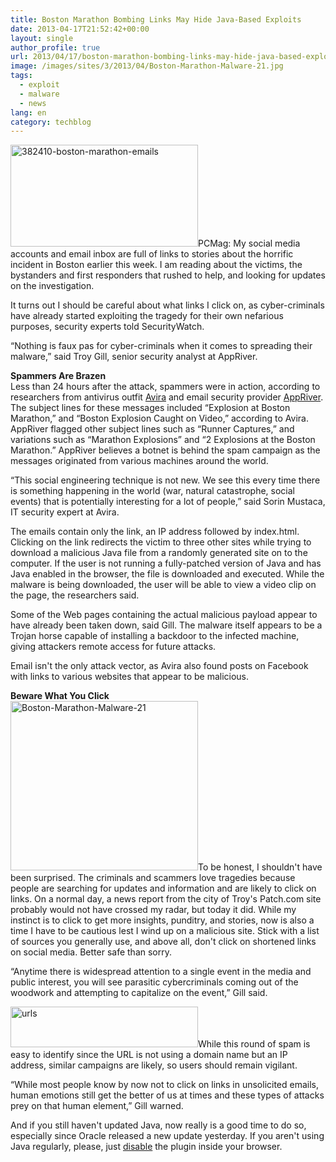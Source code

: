 ```yaml
---
title: Boston Marathon Bombing Links May Hide Java-Based Exploits
date: 2013-04-17T21:52:42+00:00
layout: single
author_profile: true
url: 2013/04/17/boston-marathon-bombing-links-may-hide-java-based-exploits/
image: /images/sites/3/2013/04/Boston-Marathon-Malware-21.jpg
tags:
  - exploit
  - malware
  - news
lang: en
category: techblog
---
```

[<img class="alignright size-medium wp-image-6429" alt="382410-boston-marathon-emails" src="/images/2013/04/382410-boston-marathon-emails-300x163.jpg" width="300" height="163" srcset="/images/sites/3/2013/04/382410-boston-marathon-emails-300x163.jpg 300w, /images/sites/3/2013/04/382410-boston-marathon-emails.jpg 459w" sizes="(max-width: 300px) 100vw, 300px" />](/images/2013/04/382410-boston-marathon-emails.jpg)PCMag: My social media accounts and email inbox are full of links to stories about the horrific incident in Boston earlier this week. I am reading about the victims, the bystanders and first responders that rushed to help, and looking for updates on the investigation.

It turns out I should be careful about what links I click on, as cyber-criminals have already started exploiting the tragedy for their own nefarious purposes, security experts told SecurityWatch.

“Nothing is faux pas for cyber-criminals when it comes to spreading their malware,” said Troy Gill, senior security analyst at AppRiver.

**Spammers Are Brazen**  
Less than 24 hours after the attack, spammers were in action, according to researchers from antivirus outfit <a href="http://techblog.avira.com/2013/04/17/emails-with-malicious-urls-use-the-tragedy-in-boston-to-exploit-vulnerable-java-installations/en/" target="_blank">Avira</a> and email security provider <a href="http://blogs.appriver.com/Blog/bid/95971/Cybercriminals-Exploiting-Tragedy-in-Boston" target="_blank">AppRiver</a>. The subject lines for these messages included “Explosion at Boston Marathon,” and “Boston Explosion Caught on Video,” according to Avira. AppRiver flagged other subject lines such as “Runner Captures,” and variations such as “Marathon Explosions” and “2 Explosions at the Boston Marathon.” AppRiver believes a botnet is behind the spam campaign as the messages originated from various machines around the world.

“This social engineering technique is not new. We see this every time there is something happening in the world (war, natural catastrophe, social events) that is potentially interesting for a lot of people,” said Sorin Mustaca, IT security expert at Avira.

The emails contain only the link, an IP address followed by index.html. Clicking on the link redirects the victim to three other sites while trying to download a malicious Java file from a randomly generated site on to the computer. If the user is not running a fully-patched version of Java and has Java enabled in the browser, the file is downloaded and executed. While the malware is being downloaded, the user will be able to view a video clip on the page, the researchers said.

Some of the Web pages containing the actual malicious payload appear to have already been taken down, said Gill. The malware itself appears to be a Trojan horse capable of installing a backdoor to the infected machine, giving attackers remote access for future attacks.

Email isn't the only attack vector, as Avira also found posts on Facebook with links to various websites that appear to be malicious.

**Beware What You Click**  
[<img class="alignright size-medium wp-image-6430" alt="Boston-Marathon-Malware-21" src="/images/2013/04/Boston-Marathon-Malware-21-300x271.jpg" width="300" height="271" srcset="/images/sites/3/2013/04/Boston-Marathon-Malware-21-300x271.jpg 300w, /images/sites/3/2013/04/Boston-Marathon-Malware-21.jpg 760w" sizes="(max-width: 300px) 100vw, 300px" />](/images/2013/04/Boston-Marathon-Malware-21.jpg)To be honest, I shouldn't have been surprised. The criminals and scammers love tragedies because people are searching for updates and information and are likely to click on links. On a normal day, a news report from the city of Troy's Patch.com site probably would not have crossed my radar, but today it did. While my instinct is to click to get more insights, punditry, and stories, now is also a time I have to be cautious lest I wind up on a malicious site. Stick with a list of sources you generally use, and above all, don't click on shortened links on social media. Better safe than sorry.

“Anytime there is widespread attention to a single event in the media and public interest, you will see parasitic cybercriminals coming out of the woodwork and attempting to capitalize on the event,” Gill said.

[<img class="alignleft size-medium wp-image-6427" alt="urls" src="/images/2013/04/urls-300x65.png" width="300" height="65" srcset="/images/sites/3/2013/04/urls-300x65.png 300w, /images/sites/3/2013/04/urls.png 480w" sizes="(max-width: 300px) 100vw, 300px" />](/images/2013/04/urls.png)While this round of spam is easy to identify since the URL is not using a domain name but an IP address, similar campaigns are likely, so users should remain vigilant.

“While most people know by now not to click on links in unsolicited emails, human emotions still get the better of us at times and these types of attacks prey on that human element,” Gill warned.

And if you still haven't updated Java, now really is a good time to do so, especially since Oracle released a new update yesterday. If you aren't using Java regularly, please, just [disable](http://www.pcmag.com/article2/0,2817,2414191,00.asp) the plugin inside your browser.